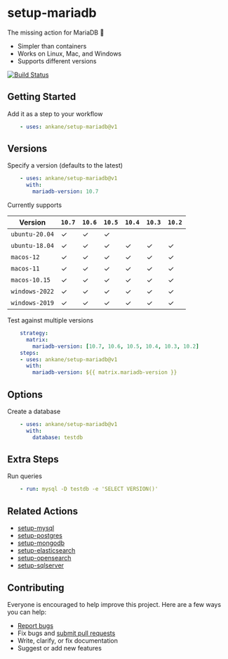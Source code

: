 # setup-mariadb

The missing action for MariaDB :tada:

- Simpler than containers
- Works on Linux, Mac, and Windows
- Supports different versions

[![Build Status](https://github.com/ankane/setup-mariadb/workflows/build/badge.svg?branch=v1)](https://github.com/ankane/setup-mariadb/actions)

## Getting Started

Add it as a step to your workflow

```yml
    - uses: ankane/setup-mariadb@v1
```

## Versions

Specify a version (defaults to the latest)

```yml
    - uses: ankane/setup-mariadb@v1
      with:
        mariadb-version: 10.7
```

Currently supports

Version | `10.7` | `10.6` | `10.5` | `10.4` | `10.3` | `10.2`
--- | --- | --- | --- | --- | --- | ---
`ubuntu-20.04` | ✓ | ✓ | ✓ | | |
`ubuntu-18.04` | ✓ | ✓ | ✓ | ✓ | ✓ | ✓
`macos-12` | ✓ | ✓ | ✓ | ✓ | ✓ | ✓ | ✓
`macos-11` | ✓ | ✓ | ✓ | ✓ | ✓ | ✓ | ✓
`macos-10.15` | ✓ | ✓ | ✓ | ✓ | ✓ | ✓
`windows-2022` | ✓ | ✓ | ✓ | ✓ | ✓ | ✓
`windows-2019` | ✓ | ✓ | ✓ | ✓ | ✓ | ✓

Test against multiple versions

```yml
    strategy:
      matrix:
        mariadb-version: [10.7, 10.6, 10.5, 10.4, 10.3, 10.2]
    steps:
    - uses: ankane/setup-mariadb@v1
      with:
        mariadb-version: ${{ matrix.mariadb-version }}
```

## Options

Create a database

```yml
    - uses: ankane/setup-mariadb@v1
      with:
        database: testdb
```

## Extra Steps

Run queries

```yml
    - run: mysql -D testdb -e 'SELECT VERSION()'
```

## Related Actions

- [setup-mysql](https://github.com/ankane/setup-mysql)
- [setup-postgres](https://github.com/ankane/setup-postgres)
- [setup-mongodb](https://github.com/ankane/setup-mongodb)
- [setup-elasticsearch](https://github.com/ankane/setup-elasticsearch)
- [setup-opensearch](https://github.com/ankane/setup-opensearch)
- [setup-sqlserver](https://github.com/ankane/setup-sqlserver)

## Contributing

Everyone is encouraged to help improve this project. Here are a few ways you can help:

- [Report bugs](https://github.com/ankane/setup-mariadb/issues)
- Fix bugs and [submit pull requests](https://github.com/ankane/setup-mariadb/pulls)
- Write, clarify, or fix documentation
- Suggest or add new features
